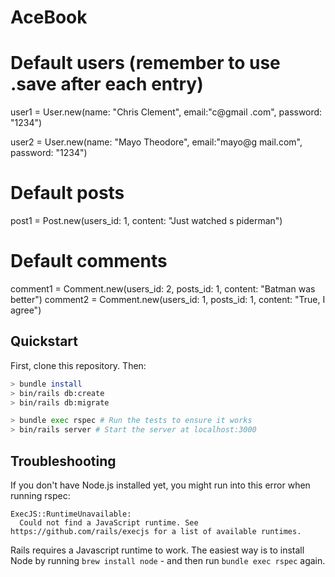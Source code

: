 # AceBook

# Default users (remember to use .save after each entry)
user1 = User.new(name: "Chris Clement", email:"c@gmail
.com", password: "1234")

user2 = User.new(name: "Mayo Theodore", email:"mayo@g
mail.com", password: "1234")

# Default posts
post1 = Post.new(users_id: 1, content: "Just watched s
piderman")

# Default comments
comment1 = Comment.new(users_id: 2, posts_id: 1, content: "Batman was better")
comment2 = Comment.new(users_id: 1, posts_id: 1, content: "True, I agree")


## Quickstart

First, clone this repository. Then:

```bash
> bundle install
> bin/rails db:create
> bin/rails db:migrate

> bundle exec rspec # Run the tests to ensure it works
> bin/rails server # Start the server at localhost:3000
```

## Troubleshooting

If you don't have Node.js installed yet, you might run into this error when running rspec:

```
ExecJS::RuntimeUnavailable:
  Could not find a JavaScript runtime. See https://github.com/rails/execjs for a list of available runtimes.
 ```

Rails requires a Javascript runtime to work. The easiest way is to install Node by running `brew install node` - and then run `bundle exec rspec` again.
